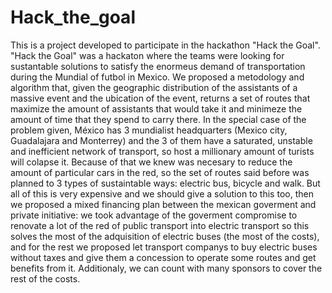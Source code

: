# Hack_the_goal
This is a project developed to participate in the hackathon "Hack the Goal".
"Hack the Goal" was a hackaton where the teams were looking for sustantable solutions to satisfy the enormeus demand of transportation during the Mundial of futbol in Mexico.
We proposed a metodology and algorithm that, given the geographic distribution of the assistants of a massive event and the ubication of the event, returns a set of routes that maximize the amount of assistants that would take it and minimeze the amount of time that they spend to carry there.
In the special case of the problem given, México has 3 mundialist headquarters (Mexico city, Guadalajara and Monterrey) and the 3 of them have a saturated, unstable and inefficient network of transport, so host a millionary amount of turists will colapse it. Because of that we knew was necesary to reduce the amount of particular cars in the red, so the set of routes said before was planned to 3 types of sustaintable ways: electric bus, bicycle and walk.
But all of this is very expensive and we should give a solution to this too, then we proposed a mixed financing plan between the mexican goverment and private initiative: we took advantage of the goverment compromise to renovate a lot of the red of public transport into electric transport so this solves the most of the adquisition of electric buses (the most of the costs), and for the rest we proposed let transport companys to buy electric buses without taxes and give them a concession to operate some routes and get benefits from it. Additionaly, we can count with many sponsors to cover the rest of the costs.
